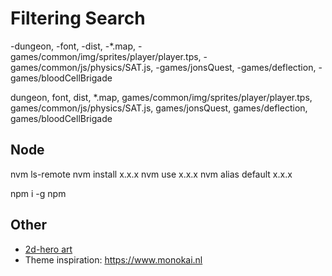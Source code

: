 # Filtering Search
-dungeon, -font, -dist, -*.map, -games/common/img/sprites/player/player.tps, -games/common/js/physics/SAT.js, -games/jonsQuest, -games/deflection, -games/bloodCellBrigade

dungeon, font, dist, *.map, games/common/img/sprites/player/player.tps, games/common/js/physics/SAT.js, games/jonsQuest, games/deflection, games/bloodCellBrigade

## Node
nvm ls-remote
nvm install x.x.x
nvm use x.x.x
nvm alias default x.x.x

npm i -g npm

## Other
- [2d-hero art](http://opengameart.org/content/2d-hero)
- Theme inspiration: https://www.monokai.nl
